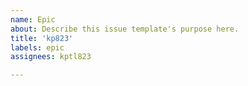 ```yaml
---
name: Epic
about: Describe this issue template's purpose here.
title: 'kp823'
labels: epic
assignees: kptl823

---
```



